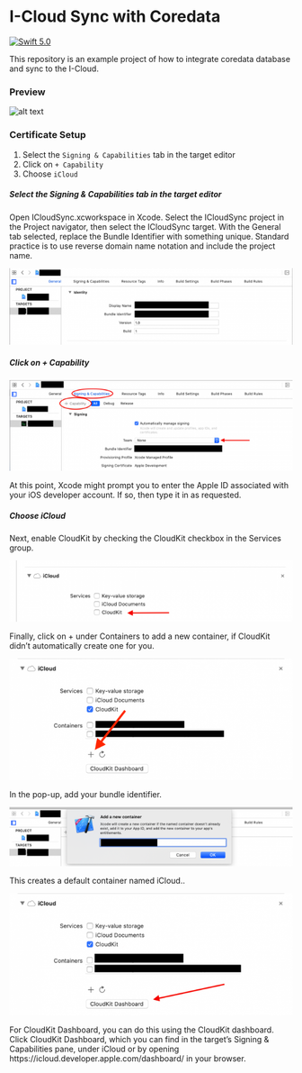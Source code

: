 
# I-Cloud Sync with Coredata

[![Swift 5.0](https://img.shields.io/badge/Swift-5.0-orange.svg?style=flat)](https://swift.org)

This repository is an example project of how to integrate coredata database and sync to the I-Cloud.

### Preview
![alt text](https://github.com/AbhiMakadia/CoreDataICloudSync/blob/main/Previews/preview.gif)

### Certificate Setup
1. Select the `Signing & Capabilities` tab in the target editor
2. Click on `+ Capability`
3. Choose `iCloud`

##### Select the Signing & Capabilities tab in the target editor
Open ICloudSync.xcworkspace in Xcode. Select the ICloudSync project in the Project navigator, then select the ICloudSync target. With the General tab selected, replace the Bundle Identifier with something unique. Standard practice is to use reverse domain name notation and include the project name.
<p align="leading">
    <img src="Previews/1.png">
</p>

##### Click on + Capability
<p align="leading">
    <img src="Previews/2.png">
</p>
At this point, Xcode might prompt you to enter the Apple ID associated with your iOS developer account. If so, then type it in as requested.

##### Choose iCloud
Next, enable CloudKit by checking the CloudKit checkbox in the Services group.
<p align="leading">
    <img src="Previews/3.png">
</p>

Finally, click on + under Containers to add a new container, if CloudKit didn’t automatically create one for you.
<p align="leading">
    <img src="Previews/4.png">
</p>
In the pop-up, add your bundle identifier.
<p align="leading">
    <img src="Previews/5.png">
</p>
This creates a default container named iCloud.<your app’s bundle ID>.
<p align="leading">
    <img src="Previews/6.png">
</p>
For CloudKit Dashboard, you can do this using the CloudKit dashboard. Click CloudKit Dashboard, which you can find in the target’s Signing & Capabilities pane, under iCloud or by opening https://icloud.developer.apple.com/dashboard/ in your browser.
